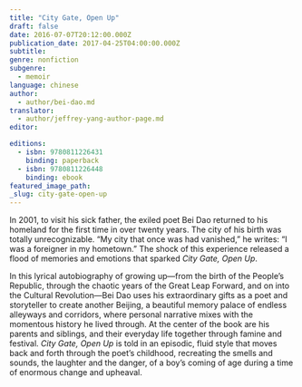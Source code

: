 ```yaml
---
title: "City Gate, Open Up"
draft: false
date: 2016-07-07T20:12:00.000Z
publication_date: 2017-04-25T04:00:00.000Z
subtitle:
genre: nonfiction
subgenre:
  - memoir
language: chinese
author:
  - author/bei-dao.md
translator:
  - author/jeffrey-yang-author-page.md
editor:

editions:
  - isbn: 9780811226431
    binding: paperback
  - isbn: 9780811226448
    binding: ebook
featured_image_path:
_slug: city-gate-open-up
---
```


In 2001, to visit his sick father, the exiled poet Bei Dao returned to his homeland for the first time in over twenty years. The city of his birth was totally unrecognizable. “My city that once was had vanished,” he writes: “I was a foreigner in my hometown.” The shock of this experience released a flood of memories and emotions that sparked _City Gate, Open Up_.

In this lyrical autobiography of growing up—from the birth of the People’s Republic, through the chaotic years of the Great Leap Forward, and on into the Cultural Revolution—Bei Dao uses his extraordinary gifts as a poet and storyteller to create another Beijing, a beautiful memory palace of endless alleyways and corridors, where personal narrative mixes with the momentous history he lived through. At the center of the book are his parents and siblings, and their everyday life together through famine and festival. _City Gate, Open Up_ is told in an episodic, fluid style that moves back and forth through the poet’s childhood, recreating the smells and sounds, the laughter and the danger, of a boy’s coming of age during a time of enormous change and upheaval.

